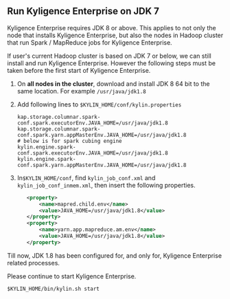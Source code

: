 ## Run Kyligence Enterprise on JDK 7

Kyligence Enterprise requires JDK 8 or above. This applies to not only the node that installs Kyligence Enterprise, but also the nodes in Hadoop cluster that run Spark / MapReduce jobs for Kyligence Enterprise.

If user's current Hadoop cluster is based on JDK 7 or below, we can still install and run Kyligence Enterprise. However the following steps must be taken before the first start of Kyligence Enterprise.

1. On **all nodes in the cluster**, download and install JDK 8 64 bit to the same location. For example `/usr/java/jdk1.8`

2. Add following lines to `$KYLIN_HOME/conf/kylin.properties`

   ```properties
   kap.storage.columnar.spark-conf.spark.executorEnv.JAVA_HOME=/usr/java/jdk1.8
   kap.storage.columnar.spark-conf.spark.yarn.appMasterEnv.JAVA_HOME=/usr/java/jdk1.8
   # below is for spark cubing engine
   kylin.engine.spark-conf.spark.executorEnv.JAVA_HOME=/usr/java/jdk1.8
   kylin.engine.spark-conf.spark.yarn.appMasterEnv.JAVA_HOME=/usr/java/jdk1.8
   ```

3. In`$KYLIN_HOME/conf`, find `kylin_job_conf.xml` and `kylin_job_conf_inmem.xml`, then insert the following properties.

   ```xml
      <property>
          <name>mapred.child.env</name>
          <value>JAVA_HOME=/usr/java/jdk1.8</value>
      </property>
      <property>
          <name>yarn.app.mapreduce.am.env</name>
          <value>JAVA_HOME=/usr/java/jdk1.8</value>
      </property>
   ```

Till now, JDK 1.8 has been configured for, and only for, Kyligence Enterprise related processes.

Please continue to start Kyligence Enterprise.

```shell
$KYLIN_HOME/bin/kylin.sh start
```